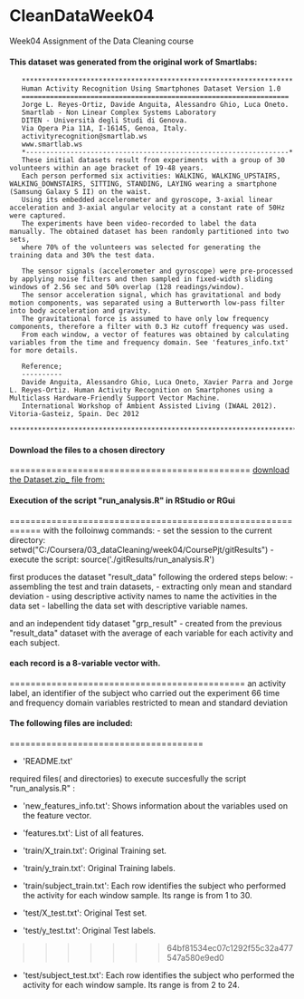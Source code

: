 # CleanDataWeek04
Week04 Assignment of the Data Cleaning course


#### This dataset was generated from the original work of Smartlabs:

       *******************************************************************   
       Human Activity Recognition Using Smartphones Dataset Version 1.0      
       ==================================================================    
       Jorge L. Reyes-Ortiz, Davide Anguita, Alessandro Ghio, Luca Oneto.    
       Smartlab - Non Linear Complex Systems Laboratory                      
       DITEN - Università degli Studi di Genova.                             
       Via Opera Pia 11A, I-16145, Genoa, Italy.                             
       activityrecognition@smartlab.ws                                       
       www.smartlab.ws                                                      
       *-----------------------------------------------------------------*   
       These initial datasets result from experiments with a group of 30 volunteers within an age bracket of 19-48 years. 
       Each person performed six activities: WALKING, WALKING_UPSTAIRS, WALKING_DOWNSTAIRS, SITTING, STANDING, LAYING wearing a smartphone (Samsung Galaxy S II) on the waist.                                                              
       Using its embedded accelerometer and gyroscope, 3-axial linear acceleration and 3-axial angular velocity at a constant rate of 50Hz were captured.                                                 
       The experiments have been video-recorded to label the data manually. The obtained dataset has been randomly partitioned into two sets,                                                           
       where 70% of the volunteers was selected for generating the training data and 30% the test data.                                                                                                 
                                                                                                                                                                                                 
       The sensor signals (accelerometer and gyroscope) were pre-processed by applying noise filters and then sampled in fixed-width sliding windows of 2.56 sec and 50% overlap (128 readings/window). 
       The sensor acceleration signal, which has gravitational and body motion components, was separated using a Butterworth low-pass filter into body acceleration and gravity.                        
       The gravitational force is assumed to have only low frequency components, therefore a filter with 0.3 Hz cutoff frequency was used.
       From each window, a vector of features was obtained by calculating variables from the time and frequency domain. See 'features_info.txt' for more details.

       Reference; 
       ----------
       Davide Anguita, Alessandro Ghio, Luca Oneto, Xavier Parra and Jorge L. Reyes-Ortiz. Human Activity Recognition on Smartphones using a Multiclass Hardware-Friendly Support Vector Machine. 
       International Workshop of Ambient Assisted Living (IWAAL 2012). Vitoria-Gasteiz, Spain. Dec 2012 
       **********************************************************************************************************************************************************


####  Download the files to a chosen directory
==============================================
[download the Dataset.zip_ file from:](https://d396qusza40orc.cloudfront.net/getdata%2Fprojectfiles%2FUCI%20HAR%20Dataset.zip)


####  Execution of the script "run_analysis.R"  in RStudio or RGui  
============================================================
   with the folloinwg commands:
       - set the session to the current directory:
       setwd("C:/Coursera/03_dataCleaning/week04/CoursePjt/gitResults")
       - execute the script:
       source('./gitResults/run_analysis.R') 

   first produces the dataset "result_data" following the ordered steps below:
      - assembling the test and train datasets,
      - extracting only mean and standard deviation
      - using descriptive activity names to name the activities in the data set
      - labelling the data set with descriptive variable names.

   and an independent tidy dataset "grp_result" 
      - created from the previous "result_data" dataset with the average of each variable for each activity and each subject.


####  each record is a 8-variable vector with. 
=============================================
	 an activity label, 
         an identifier of the subject who carried out the experiment
         66 time and frequency domain variables restricted to mean and standard deviation

#### The following files are included:
=====================================
- 'README.txt'

required files( and directories) to execute succesfully the script "run_analysis.R" :
- 'new_features_info.txt': Shows information about the variables used on the feature vector.
- 'features.txt': List of all features.

- 'train/X_train.txt': Original Training set.
- 'train/y_train.txt': Original Training labels.
- 'train/subject_train.txt': Each row identifies the subject who performed the activity for each window sample. Its range is from 1 to 30.

- 'test/X_test.txt': Original Test set.
- 'test/y_test.txt': Original Test labels.
>>>>>>> 64bf81534ec07c1292f55c32a477547a580e9ed0
- 'test/subject_test.txt':   Each row identifies the subject who performed the activity for each window sample. Its range is from 2 to 24.
